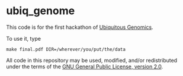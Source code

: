 # ubiq_genome

This code is for the first hackathon of [Ubiquitous Genomics](http://ubiquitousgenomics.teamerlich.org/).

To use it, type

    make final.pdf DIR=/wherever/you/put/the/data

All code in this repository may be used, modified, and/or redistributed under the terms of the [GNU General Public License, version 2.0](https://www.gnu.org/licenses/old-licenses/gpl-2.0.en.html#SEC1).